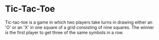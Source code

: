 # Tic-Tac-Toe

Tic-tac-toe is a game in which two players take turns in drawing either an 'O' or an 'X' in one square of a grid consisting of nine squares. The winner is the first player to get three of the same symbols in a row.
